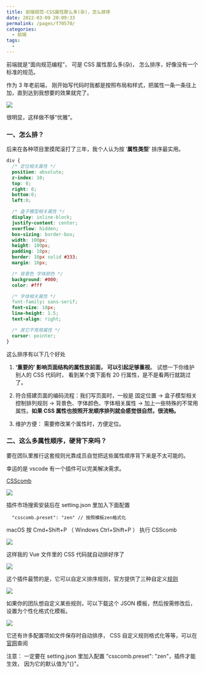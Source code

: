 ```yaml
---
title: 前端规范-CSS属性那么多(杂)，怎么排序
date: 2022-03-09 20:09:33
permalink: /pages/f70570/
categories:
  - 前端
tags:
  -
---
```


前端就是“面向规范编程”， 可是 CSS 属性那么多(杂)， 怎么排序，好像没有一个标准的规范。

作为 3 年老前端， 刚开始写代码时我都是按照布局和样式，把属性一条一条往上加，直到达到我想要的效果就完了。

![](https://gitee.com/gan_chuan_yin/blog-image/raw/master/img/20220310002120.png)

很明显，这样做不够“优雅”。

### 一、怎么排？

后来在各种项目里摸爬滚打了三年，我个人认为按 ‘**属性类型**’ 排序最实用。

```CSS
div {
  /* 定位相关属性 */
  position: absolute;
  z-index: 10;
  top: 0;
  right: 0;
  bottom:0;
  left:0;

  /* 盒子模型相关属性 */
  display: inline-block;
  justify-content: center;
  overflow: hidden;
  box-sizing: border-box;
  width: 100px;
  height: 100px;
  padding: 10px;
  border: 10px solid #333;
  margin: 10px;

  /* 背景色 字体颜色 */
  background: #000;
  color: #fff

  /* 字体相关属性 */
  font-family: sans-serif;
  font-size: 18px;
  line-height: 1.5;
  text-align: right;

  /* 其它不常用属性 */
  cursor: pointer;
}
```

这么排序有以下几个好处

1. **‘重要的’ 影响页面结构的属性放前面， 可以引起足够重视**。 试想一下你维护别人的 CSS 代码时， 看到某个类下面有 20 行属性，是不是看两行就跳过了。

2. 符合搭建页面的编码流程：我们写页面时，一般是 固定位置 -> 盒子模型相关控制排列规则 -> 背景色、字体颜色、字体相关属性 -> 加上一些特殊的不常用属性。**如果 CSS 属性也按照开发顺序排列就会感觉很自然，很流畅。**

3. 维护方便： 需要修改某个属性时，方便定位。

### 二、这么多属性顺序，硬背下来吗？

要在团队里推行这套规则光靠成员自觉把这些属性顺序背下来是不太可能的。

幸运的是 vscode 有一个插件可以完美解决需求。

[CSScomb](https://marketplace.visualstudio.com/items?itemName=mrmlnc.vscode-csscomb)

![](https://gitee.com/gan_chuan_yin/blog-image/raw/master/img/20220309234453.png)

插件市场搜索安装后在 setting.json 里加入下面配置

```shell
  "csscomb.preset": "zen" // 按照模板zen格式化
```

macOS 按 Cmd+Shift+P （ Windows Ctrl+Shift+P ） 执行 CSScomb

![](https://gitee.com/gan_chuan_yin/blog-image/raw/master/img/1312314.gif)

这样我的 Vue 文件里的 CSS 代码就自动排好序了

![](https://gitee.com/gan_chuan_yin/blog-image/raw/master/img/20220310002043.png)

这个插件最赞的是，它可以自定义排序规则，官方提供了三种自定义[规则](https://github.com/csscomb/csscomb.js/tree/dev/config)

![](https://gitee.com/gan_chuan_yin/blog-image/raw/master/img/20220310000709.png)

如果你的团队想自定义某些规则，可以下载这个 JSON 模板，然后按需修改后，设置为个性化格式化模板。

![](https://gitee.com/gan_chuan_yin/blog-image/raw/master/img/20220310000846.png)

它还有许多配置项如文件保存时自动排序， CSS 自定义规则格式化等等，可以在[官网](https://marketplace.visualstudio.com/items?itemName=mrmlnc.vscode-csscomb)查阅

注意： 一定要在 setting.json 里加入配置 "csscomb.preset": "zen"，插件才能生效， 因为它的默认值为"{}"。

